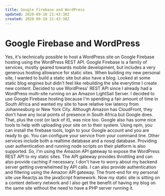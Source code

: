 ```yaml
---
title: Google Firebase and WordPress
updated: 2020-09-10 21:43:38Z
created: 2020-09-10 21:43:38Z
---
```


# Google Firebase and WordPress
Yes, it's technically possible to host a WordPress site on Google Firebase hosting using the WordPress REST API. Google Firebase is a family of services, mostly geared towards mobile development, but includes a very generous hosting allowance for static sites. When building my new personal site, I wanted to build a static site but also have a blog. Looked at some static blog engines but didn't feel like rebuilding the site everytime I create new content. Decided to use WordPress' REST API since I already had a WordPress multi-site running on an Amazon LightSail Server. 
I decided to use Google Firebase hosting because I'm spending a fair amount of time in South Africa and wanted my site to have relative low latency from Johannesburg or New York City. Although Amazon has CloudFront, they don't have any local points of presence in South Africa but Google does. That, plus the cost      (or lack of it), was nice too.
Google also has some nice tools to help with uploading your site on to their system. Using npm, you can install the firebase tools, login to your Google account and you are ready to go. You can configure your service from your command line. 
Other services include both a realtime database and a nosql database. Providing user authentication and running node scripts on their platform is also supported. 
So, I'm using the Amazon API gateway to expose the WordPress REST API to my static sites. The API gateway provides throttling and can also provide caching if necessary. I don't have to worry about my backend server getting overwhelmed by API calls. I can also provide authentication and filtering using the Amazon API gateway.
The front-end for my personal site use Reactjs as the javaScript framework. Now my static site is sitting on a content delivery network and I also get the benefit of having my blog on the same site without the need to have a PHP server running it.